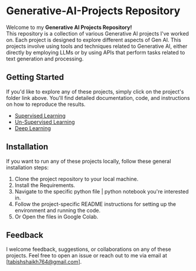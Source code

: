 # Generative-AI-Projects Repository

Welcome to my **Generative AI Projects Repository!** <br>
This repository is a collection of various Generative AI projects I've worked on. Each project is designed to explore different aspects of Gen AI.
This projects involve using tools and techniques related to Generative AI, either directly by employing LLMs or by using APIs that perform tasks related to text generation and processing.

## Getting Started

If you'd like to explore any of these projects, simply click on the project's folder link above. You'll find detailed documentation, code, and instructions on how to reproduce the results.

- <a href='https://github.com/shaikh-7abish/MachineLearningProjects/tree/main/Supervised%20Learning'>Supervised Learning</a>
- <a href='https://github.com/shaikh-7abish/MachineLearningProjects/tree/main/Unsupervised%20Learning'>Un-Supervised Learning</a>
- <a href='https://github.com/shaikh-7abish/MachineLearningProjects/tree/main/Deep%20Learning'>Deep Learning</a>


## Installation

If you want to run any of these projects locally, follow these general installation steps:

1. Clone the project repository to your local machine.
2. Install the Requirements.
3. Navigate to the specific python file | python notebook you're interested in.
4. Follow the project-specific README instructions for setting up the environment and running the code.
5. Or Open the files in Google Colab.

## Feedback

I welcome feedback, suggestions, or collaborations on any of these projects. Feel free to open an issue or reach out to me via email at [tabishshaikh764@gmail.com].

